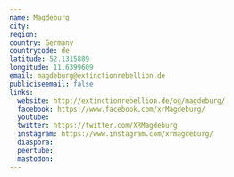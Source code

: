 ```yaml
---
name: Magdeburg
city:
region:
country: Germany
countrycode: de
latitude: 52.1315889
longitude: 11.6399609
email: magdeburg@extinctionrebellion.de
publiciseemail: false
links:
  website: http://extinctionrebellion.de/og/magdeburg/
  facebook: https://www.facebook.com/xrMagdeburg/
  youtube:
  twitter: https://twitter.com/XRMagdeburg
  instagram: https://www.instagram.com/xrmagdeburg/
  diaspora:
  peertube:
  mastodon:
---
```


